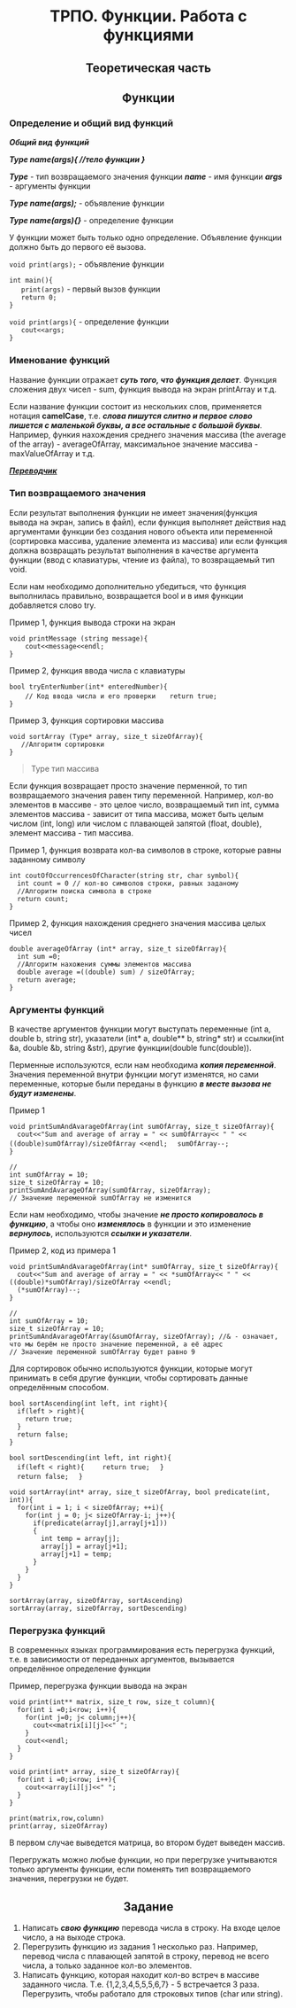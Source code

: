 <h1 align='center'>ТРПО. Функции. Работа с функциями</h1>

<h2 align='center'>Теоретическая часть</h2>

<h2 align='center'>Функции</h2>

### Определение и общий вид функций

***Общий вид функций***

***Type name(args){
    //тело функции
}***

***Type*** - тип возвращаемого значения функции
***name*** - имя функции
***args*** - аргументы функции

***Type name(args);*** - объявление функции

***Type name(args){}***  - определение функции

У функции может быть только одно определение.
Объявление функции должно быть до первого её вызова.

`void print(args);` - объявление функции  

`int main(){`  
    `   print(args)`   - первый вызов функции  
    `   return 0;`  
`}`

`void print(args){`  - определение функции  
	`   cout<<args; `  
`}` 

### Именование функций 

Название функции отражает ***суть того, что функция делает***. Функция сложения двух чисел - sum, функция вывода на экран printArray и т.д.

Если название функции состоит из нескольких слов, применяется нотация **camelCase**, т.е. ***слова пишутся слитно и первое слово пишется с маленькой буквы, а все остальные с большой буквы***. Например, функия нахождения среднего значения массива (the average of the array) - averageOfArray, максимальное значение массива - maxValueOfArray и т.д. 

***[Переводчик](https://www.google.com/search?q=%D0%BF%D0%B5%D1%80%D0%B5%D0%B2%D0%BE%D0%B4%D1%87%D0%B8%D0%BA&sxsrf=AOaemvK7FB0TWjlP173UllWQOM5iO_xaFw%3A1634667561885&ei=KQxvYd2KNen_7_UP88G74AM&ved=0ahUKEwidw-eai9fzAhXp_7sIHfPgDjwQ4dUDCA4&uact=5&oq=%D0%BF%D0%B5%D1%80%D0%B5%D0%B2%D0%BE%D0%B4%D1%87%D0%B8%D0%BA&gs_lcp=Cgdnd3Mtd2l6EAMyBwgjELADECcyBwgAEEcQsAMyBwgAEEcQsAMyBwgAEEcQsAMyBwgAEEcQsAMyBwgAEEcQsAMyBwgAEEcQsAMyBwgAEEcQsAMyBwgAEEcQsAMyBwgAELADEENKBAhBGABQAFgAYMzALmgBcAJ4AIABAIgBAJIBAJgBAMgBCrgBAcABAQ&sclient=gws-wiz)***


### Тип возвращаемого значения 

Если результат выполнения функции не имеет значения(функция вывода на экран, запись в файл), если функция выполняет действия над аргументами функции без создания нового объекта или переменной (сортировка массива, удаление элемента из массива) или если функция должна возвращать результат выполнения в качестве аргумента функции (ввод с клавиатуры, чтение из файла), то возвращаемый тип void. 

Если нам необходимо дополнительно убедиться, что функция выполнилась правильно, возвращается bool и в имя функции добавляется слово try.

Пример 1, функция вывода строки на экран

`void printMessage (string message){`  
   `    cout<<message<<endl;`  
`}`  


Пример 2, функция ввода числа с клавиатуры 

`bool tryEnterNumber(int* enteredNumber){`    
   `    // Код ввода числа и его проверки`
   `   return true;`  
`}`  

Пример 3, функция сортировки массива

`void sortArray (Type* array, size_t sizeOfArray){`  
    `   //Алгоритм сортировки`  
`}`  

> Type тип массива

Если функция возвращает просто значение перменной, то тип возвращаемого значения равен типу переменной. Например, кол-во элементов в массиве - это целое число, возвращаемый тип int, сумма элементов массива - зависит от типа массива, может быть целым числом (int, long) или числом с плавающей запятой (float, double), элемент массива - тип массива.

Пример 1, функция возврата кол-ва символов в строке, которые равны заданному символу

`int coutOfOccurrencesOfCharacter(string str, char symbol){`  
    `  int count = 0 // кол-во символов строки, равных заданому`  
    `  //Алгоритм поиска символа в строке`  
    `  return count;`  
`}`  

Пример 2, функция нахождения среднего значения массива целых чисел 

`double averageOfArray (int* array, size_t sizeOfArray){`  
    `  int sum =0;`  
    `  //Алгоритм нахожения суммы элементов массива`  
    `  double average =((double) sum) / sizeOfArray;`  
    `  return average;`    
`}`  

### Аргументы функций 

В качестве аргументов функции могут выступать переменные (int a, double b, string str), указатели (int* a, double** b, string* str) и ссылки(int &a, double &b, string &str), другие функции(double func(double)). 

Перменные используются, если нам необходима ***копия переменной***. Значения переменной внутри функции могут изменятся, но сами переменные, которые были переданы в функцию ***в месте вызова не будут изменены***. 

Пример 1

`void printSumAndAvarageOfArray(int sumOfArray, size_t sizeOfArray){`  
    `  cout<<"Sum and average of array = " << sumOfArray<< " " << ((double)sumOfArray)/sizeOfArray <<endl;`
    `  sumOfArray--;`  
`}`  


`//`  
`int sumOfArray = 10;`  
`size_t sizeOfArray = 10;`  
`printSumAndAvarageOfArray(sumOfArray, sizeOfArray);`  
`// Значение переменной sumOfArray не изменится`  

Если нам необходимо, чтобы значение ***не просто копировалось в функцию***, а чтобы оно ***изменялось*** в функции и это изменение ***вернулось***, используются ***ссылки и указатели***. 

Пример 2, код из примера 1


`void printSumAndAvarageOfArray(int* sumOfArray, size_t sizeOfArray){`  
    `  cout<<"Sum and average of array = " << *sumOfArray<< " " << ((double)*sumOfArray)/sizeOfArray <<endl;`  
    `  (*sumOfArray)--;`  
`}`  


`//`  
`int sumOfArray = 10;`  
`size_t sizeOfArray = 10;`  
`printSumAndAvarageOfArray(&sumOfArray, sizeOfArray); //& - означает, что мы берём не просто значение переменной, а её адрес`   
`// Значение переменной sumOfArray будет равно 9`  

Для сортировок обычно используются функции, которые могут принимать в себя другие функции, чтобы сортировать данные определённым способом.

`bool sortAscending(int left, int right){`  
    `  if(left > right){`  
        `    return true;`  
    `  }`  
    `  return false;`  
`}`  
  
`bool sortDescending(int left, int right){`  
    `  if(left < right){`
        `    return true;`
    `  }`  
    `  return false;  `
`}`  

`void sortArray(int* array, size_t sizeOfArray, bool predicate(int, int)){`  
    `  for(int i = 1; i < sizeOfArray; ++i){`  
	    `    for(int j = 0; j< sizeOfArray-i; j++){`  
		    `      if(predicate(array[j],array[j+1]))`  
		    `      {`  
			`        int temp = array[j];`  
			`        array[j] = array[j+1];`    
			`        array[j+1] = temp;`  
		    `      }`  
	    `    }`  
    `  }`     
`}`

`sortArray(array, sizeOfArray, sortAscending)`   
`sortArray(array, sizeOfArray, sortDescending)`  

### Перегрузка функций 

В современных языках программирования есть перегрузка функций, т.е. в зависимости от переданных аргументов, вызывается определённое определение функции

Пример, перегрузка функции вывода на экран

`void print(int** matrix, size_t row, size_t column){`  
    `  for(int i =0;i<row; i++){`  
        `    for(int j=0; j< column;j++){`  
            `      cout<<matrix[i][j]<<" ";`  
        `    }`    
        `    cout<<endl;  `  
    `  }`  
`}`  

`void print(int* array, size_t sizeOfArray){`  
    `  for(int i =0;i<row; i++){`  
        `    cout<<array[i][j]<<" ";`  
    `  }`  
`}`  

`print(matrix,row,column)`  
`print(array, sizeOfArray)`  

В первом случае выведется матрица, во втором будет выведен массив.

Перегружать можно любые функции, но при перегрузке учитываются только аргументы функции, если поменять тип возвращаемого значения, перегрузки не будет. 

<h2 align='center'>Задание</h2>

1. Написать ***свою функцию*** перевода числа в строку. На входе целое число, а на выходе строка.
2. Перегрузить функцию из задания 1 несколько раз. Например, перевод числа с плавающей запятой в строку, перевод не всего числа, а только заданное кол-во элементов.
3. Написать функцию, которая находит кол-во встреч в массиве заданного числа. Т.е. {1,2,3,4,5,5,5,6,7} - 5 встречается 3 раза. Перегрузить, чтобы работало для строковых типов (char или string).

